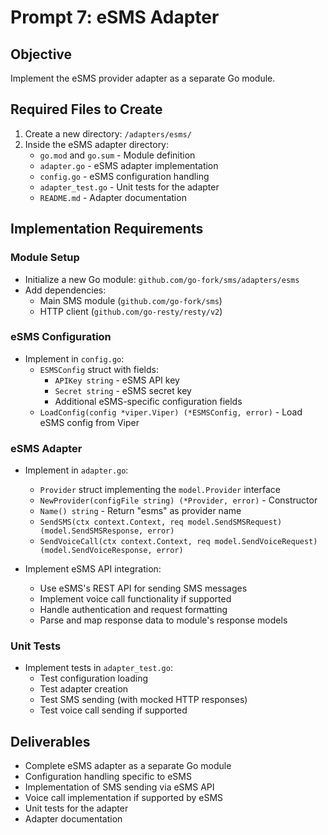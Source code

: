 # Prompt 7: eSMS Adapter

## Objective
Implement the eSMS provider adapter as a separate Go module.

## Required Files to Create

1. Create a new directory: `/adapters/esms/`
2. Inside the eSMS adapter directory:
   - `go.mod` and `go.sum` - Module definition
   - `adapter.go` - eSMS adapter implementation
   - `config.go` - eSMS configuration handling
   - `adapter_test.go` - Unit tests for the adapter
   - `README.md` - Adapter documentation

## Implementation Requirements

### Module Setup
- Initialize a new Go module: `github.com/go-fork/sms/adapters/esms`
- Add dependencies:
  - Main SMS module (`github.com/go-fork/sms`)
  - HTTP client (`github.com/go-resty/resty/v2`)

### eSMS Configuration
- Implement in `config.go`:
  - `ESMSConfig` struct with fields:
    - `APIKey string` - eSMS API key
    - `Secret string` - eSMS secret key
    - Additional eSMS-specific configuration fields
  - `LoadConfig(config *viper.Viper) (*ESMSConfig, error)` - Load eSMS config from Viper

### eSMS Adapter
- Implement in `adapter.go`:
  - `Provider` struct implementing the `model.Provider` interface
  - `NewProvider(configFile string) (*Provider, error)` - Constructor
  - `Name() string` - Return "esms" as provider name
  - `SendSMS(ctx context.Context, req model.SendSMSRequest) (model.SendSMSResponse, error)`
  - `SendVoiceCall(ctx context.Context, req model.SendVoiceRequest) (model.SendVoiceResponse, error)`
  
- Implement eSMS API integration:
  - Use eSMS's REST API for sending SMS messages
  - Implement voice call functionality if supported
  - Handle authentication and request formatting
  - Parse and map response data to module's response models

### Unit Tests
- Implement tests in `adapter_test.go`:
  - Test configuration loading
  - Test adapter creation
  - Test SMS sending (with mocked HTTP responses)
  - Test voice call sending if supported

## Deliverables
- Complete eSMS adapter as a separate Go module
- Configuration handling specific to eSMS
- Implementation of SMS sending via eSMS API
- Voice call implementation if supported by eSMS
- Unit tests for the adapter
- Adapter documentation

